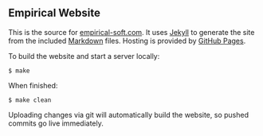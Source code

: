 ## Empirical Website

This is the source for [empirical-soft.com](https://www.empirical-soft.com). It uses [Jekyll](https://jekyllrb.com) to generate the site from the included [Markdown](https://jekyllrb.com/docs/configuration/markdown/) files. Hosting is provided by [GitHub Pages](https://pages.github.com).

To build the website and start a server locally:

```
$ make
```

When finished:

```
$ make clean
```

Uploading changes via git will automatically build the website, so pushed commits go live immediately.
